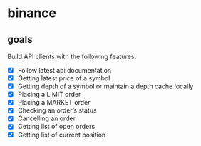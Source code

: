# binance

## goals

Build API clients with the following features:
- [x] Follow latest api documentation
- [x] Getting latest price of a symbol
- [x] Getting depth of a symbol or maintain a depth cache locally
- [x] Placing a LIMIT order
- [x] Placing a MARKET order
- [x] Checking an order’s status
- [x] Cancelling an order
- [x] Getting list of open orders
- [x] Getting list of current position
